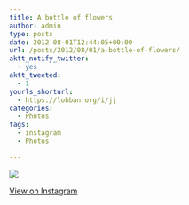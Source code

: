 ```yaml
---
title: A bottle of flowers
author: admin
type: posts
date: 2012-08-01T12:44:05+00:00
url: /posts/2012/08/01/a-bottle-of-flowers/
aktt_notify_twitter:
  - yes
aktt_tweeted:
  - 1
yourls_shorturl:
  - https://lobban.org/i/jj
categories:
  - Photos
tags:
  - instagram
  - Photos

---
```

![][1]

[View on Instagram][2]

 [1]: https://lobban.org/wp-content/uploads/HLIC/8ef45607b1f35152dcd97df9087f37dd.jpg
 [2]: http://instagr.am/p/NyS3Keqlvc/